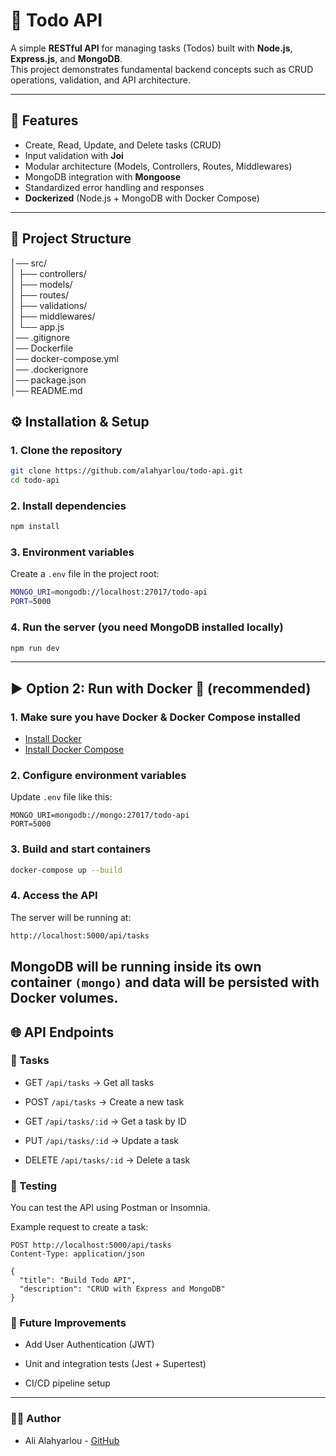 # 📝 Todo API

A simple **RESTful API** for managing tasks (Todos) built with **Node.js**, **Express.js**, and **MongoDB**.  
This project demonstrates fundamental backend concepts such as CRUD operations, validation, and API architecture.

---

## 🚀 Features

- Create, Read, Update, and Delete tasks (CRUD)
- Input validation with **Joi**
- Modular architecture (Models, Controllers, Routes, Middlewares)
- MongoDB integration with **Mongoose**
- Standardized error handling and responses
- **Dockerized** (Node.js + MongoDB with Docker Compose)

---

## 📂 Project Structure

│── src/\
│ ├── controllers/ \
│ ├── models/ \
│ ├── routes/ \
│ ├── validations/ \
│ ├── middlewares/ \
│ └── app.js \
│── .gitignore\
│── Dockerfile\
│── docker-compose.yml\
│── .dockerignore\
│── package.json\
│── README.md

## ⚙️ Installation & Setup

### 1. Clone the repository

```bash
git clone https://github.com/alahyarlou/todo-api.git
cd todo-api
```

### 2. Install dependencies

```bash
npm install
```

### 3. Environment variables

Create a `.env` file in the project root:

```bash
MONGO_URI=mongodb://localhost:27017/todo-api
PORT=5000
```

### 4. Run the server (you need MongoDB installed locally)

```bash
npm run dev
```

---
## ▶️ Option 2: Run with Docker 🐳 (recommended)

### 1. Make sure you have Docker & Docker Compose installed
- <a href="https://docs.docker.com/get-started/get-docker/"> Install Docker </a>
- <a href="https://docs.docker.com/compose/install/"> Install Docker Compose </a>

### 2. Configure environment variables
Update `.env` file like this:

```env
MONGO_URI=mongodb://mongo:27017/todo-api
PORT=5000
```

### 3. Build and start containers
```bash 
docker-compose up --build
```

### 4. Access the API
The server will be running at:
```bash
http://localhost:5000/api/tasks
```

MongoDB will be running inside its own container `(mongo)` and data will be persisted with Docker volumes.
---

## 🌐 API Endpoints

### 📌 Tasks

- GET `/api/tasks` → Get all tasks

- POST `/api/tasks` → Create a new task

- GET `/api/tasks/:id` → Get a task by ID

- PUT `/api/tasks/:id` → Update a task

- DELETE `/api/tasks/:id` → Delete a task

### 🧪 Testing

You can test the API using Postman or Insomnia.

Example request to create a task:

```http
POST http://localhost:5000/api/tasks
Content-Type: application/json

{
  "title": "Build Todo API",
  "description": "CRUD with Express and MongoDB"
}

```

### 📌 Future Improvements

- Add User Authentication (JWT)

- Unit and integration tests (Jest + Supertest)

- CI/CD pipeline setup

---

### 👨‍💻 Author

- Ali Alahyarlou - <a href="https://github.com/alahyarlou">GitHub</a>
